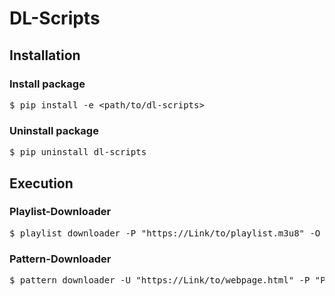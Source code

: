 # DL-Scripts

## Installation

### Install package

<pre>
$ pip install -e &lt;path/to/dl-scripts&gt;
</pre>

### Uninstall package

<pre>
$ pip uninstall dl-scripts
</pre>

## Execution

### Playlist-Downloader

<pre>
$ playlist_downloader -P "https://Link/to/playlist.m3u8" -O "Video.mkv" [-H "{'Label': 'Value'}"]
</pre>

### Pattern-Downloader

<pre>
$ pattern_downloader -U "https://Link/to/webpage.html" -P "Pattern"
</pre>
